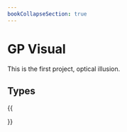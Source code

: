 ```yaml
---
bookCollapseSection: true
---
```


# GP Visual

This is the first project, optical illusion.

## Types

{{<section>}}
